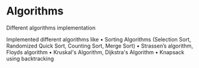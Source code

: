 # Algorithms
Different algorithms implementation

Implemented different algorithms like 
•	Sorting Algorithms (Selection Sort, Randomized Quick Sort, Counting Sort, Merge Sort)
•	Strassen’s algorithm, Floyds algorithm
•	Kruskal's Algorithm, Dijkstra's Algorithm
•	Knapsack using backtracking
